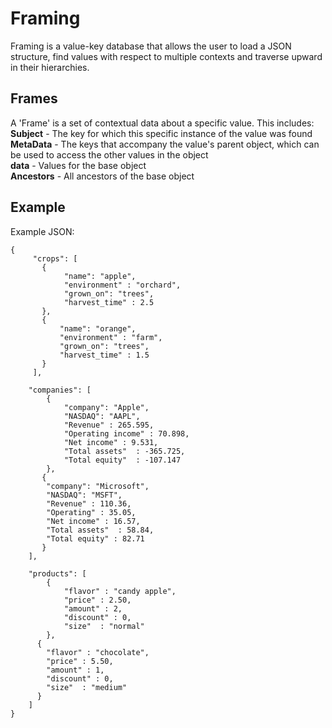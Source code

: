 # Framing
Framing is a value-key database that allows the user to load a JSON structure,
find values with respect to multiple contexts and traverse upward in their hierarchies.

## Frames
A 'Frame' is a set of contextual data about a specific value. This includes:     
**Subject** - The key for which this specific instance of the value was found  
**MetaData** - The keys that accompany the value's parent object, which can be used to access the other values in the object  
**data** - Values for the base object  
**Ancestors** - All ancestors of the base object  

## Example 
Example JSON: 
```
{
     "crops": [ 
       {
            "name": "apple", 
            "environment" : "orchard", 
            "grown_on": "trees", 
            "harvest_time" : 2.5
       }, 
       {
           "name": "orange", 
           "environment" : "farm", 
           "grown_on": "trees", 
           "harvest_time" : 1.5
       }
     ],

    "companies": [
        {
            "company": "Apple", 
            "NASDAQ": "AAPL",
            "Revenue" :	265.595,
            "Operating income" : 70.898,
            "Net income" : 9.531,
            "Total assets"	: -365.725,
            "Total equity"	: -107.147
        }, 
       {
        "company": "Microsoft", 
        "NASDAQ": "MSFT", 
        "Revenue" :	110.36,
        "Operating" : 35.05,
        "Net income" : 16.57,
        "Total assets"	: 58.84,
        "Total equity" : 82.71 
       }
    ], 

    "products": [
        {
            "flavor" : "candy apple", 
            "price" : 2.50, 
            "amount" : 2, 
            "discount" : 0, 
            "size"  : "normal"
        }, 
      {
        "flavor" : "chocolate", 
        "price" : 5.50, 
        "amount" : 1, 
        "discount" : 0, 
        "size"  : "medium"
      }
    ]    
}
```
